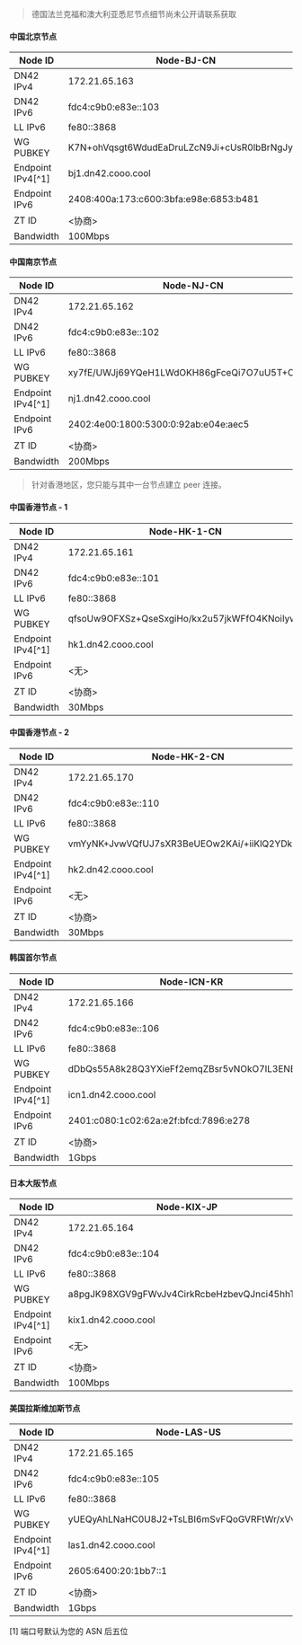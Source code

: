 > 德国法兰克福和澳大利亚悉尼节点细节尚未公开请联系获取

#### 中国北京节点

| Node ID           | Node-BJ-CN                                   |
| ----------------- | -------------------------------------------- |
| DN42 IPv4         | 172.21.65.163                                |
| DN42 IPv6         | fdc4:c9b0:e83e::103                          |
| LL IPv6           | fe80::3868                                   |
| WG PUBKEY         | K7N+ohVqsgt6WdudEaDruLZcN9Ji+cUsR0lbBrNgJyk= |
| Endpoint IPv4[^1] | bj1.dn42.cooo.cool                           |
| Endpoint IPv6     | 2408:400a:173:c600:3bfa:e98e:6853:b481       |
| ZT ID             | <协商>                                       |
| Bandwidth         | 100Mbps                                      |

#### 中国南京节点

| Node ID           | Node-NJ-CN                                   |
| ----------------- | -------------------------------------------- |
| DN42 IPv4         | 172.21.65.162                                |
| DN42 IPv6         | fdc4:c9b0:e83e::102                          |
| LL IPv6           | fe80::3868                                   |
| WG PUBKEY         | xy7fE/UWJj69YQeH1LWdOKH86gFceQi7O7uU5T+OzEw= |
| Endpoint IPv4[^1] | nj1.dn42.cooo.cool                           |
| Endpoint IPv6     | 2402:4e00:1800:5300:0:92ab:e04e:aec5         |
| ZT ID             | <协商>                                       |
| Bandwidth         | 200Mbps                                      |


> 针对香港地区，您只能与其中一台节点建立 peer 连接。

#### 中国香港节点 - 1

| Node ID           | Node-HK-1-CN                                 |
| ----------------- | -------------------------------------------- |
| DN42 IPv4         | 172.21.65.161                                |
| DN42 IPv6         | fdc4:c9b0:e83e::101                          |
| LL IPv6           | fe80::3868                                   |
| WG PUBKEY         | qfsoUw9OFXSz+QseSxgiHo/kx2u57jkWFfO4KNoiIyw= |
| Endpoint IPv4[^1] | hk1.dn42.cooo.cool                           |
| Endpoint IPv6     | <无>                                         |
| ZT ID             | <协商>                                       |
| Bandwidth         | 30Mbps                                       |

#### 中国香港节点 - 2 

| Node ID           | Node-HK-2-CN                                 |
| ----------------- | -------------------------------------------- |
| DN42 IPv4         | 172.21.65.170                                |
| DN42 IPv6         | fdc4:c9b0:e83e::110                          |
| LL IPv6           | fe80::3868                                   |
| WG PUBKEY         | vmYyNK+JvwVQfUJ7sXR3BeUEOw2KAi/+iiKlQ2YDkxc= |
| Endpoint IPv4[^1] | hk2.dn42.cooo.cool                           |
| Endpoint IPv6     | <无>                                         |
| ZT ID             | <协商>                                       |
| Bandwidth         | 30Mbps                                       |

#### 韩国首尔节点

| Node ID           | Node-ICN-KR                                  |
| ----------------- | -------------------------------------------- |
| DN42 IPv4         | 172.21.65.166                                |
| DN42 IPv6         | fdc4:c9b0:e83e::106                          |
| LL IPv6           | fe80::3868                                   |
| WG PUBKEY         | dDbQs55A8k28Q3YXieFf2emqZBsr5vNOkO7IL3ENB1Q= |
| Endpoint IPv4[^1] | icn1.dn42.cooo.cool                          |
| Endpoint IPv6     | 2401:c080:1c02:62a:e2f:bfcd:7896:e278        |
| ZT ID             | <协商>                                       |
| Bandwidth         | 1Gbps                                        |

#### 日本大阪节点

| Node ID            | Node-KIX-JP                                  |
| ------------------ | -------------------------------------------- |
| DN42 IPv4          | 172.21.65.164                                |
| DN42 IPv6          | fdc4:c9b0:e83e::104                          |
| LL IPv6            | fe80::3868                                   |
| WG PUBKEY          | a8pgJK98XGV9gFWvJv4CirkRcbeHzbevQJnci45hhTc= |
| Endpoint IPv4[^1]  | kix1.dn42.cooo.cool                          |
| Endpoint IPv6      | <无>                                         |
| ZT ID              | <协商>                                       |
| Bandwidth          | 100Mbps                                      |

#### 美国拉斯维加斯节点

| Node ID           | Node-LAS-US                                  |
| ----------------- | -------------------------------------------- |
| DN42 IPv4         | 172.21.65.165                                |
| DN42 IPv6         | fdc4:c9b0:e83e::105                          |
| LL IPv6           | fe80::3868                                   |
| WG PUBKEY         | yUEQyAhLNaHC0U8J2+TsLBI6mSvFQoGVRFtWr/xVvjc= |
| Endpoint IPv4[^1] | las1.dn42.cooo.cool                          |
| Endpoint IPv6     | 2605:6400:20:1bb7::1                         |
| ZT ID             | <协商>                                       |
| Bandwidth         | 1Gbps                                        |

[1] 端口号默认为您的 ASN 后五位
